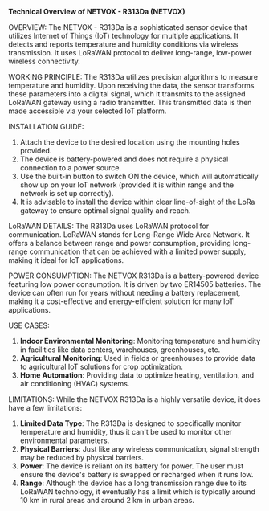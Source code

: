 **Technical Overview of NETVOX - R313Da (NETVOX)**  

OVERVIEW:
The NETVOX - R313Da is a sophisticated sensor device that utilizes Internet of Things (IoT) technology for multiple applications. It detects and reports temperature and humidity conditions via wireless transmission. It uses LoRaWAN protocol to deliver long-range, low-power wireless connectivity.

WORKING PRINCIPLE: 
The R313Da utilizes precision algorithms to measure temperature and humidity. Upon receiving the data, the sensor transforms these parameters into a digital signal, which it transmits to the assigned LoRaWAN gateway using a radio transmitter. This transmitted data is then made accessible via your selected IoT platform.

INSTALLATION GUIDE:
1. Attach the device to the desired location using the mounting holes provided.
2. The device is battery-powered and does not require a physical connection to a power source.
3. Use the built-in button to switch ON the device, which will automatically show up on your IoT network (provided it is within range and the network is set up correctly).
4. It is advisable to install the device within clear line-of-sight of the LoRa gateway to ensure optimal signal quality and reach.

LoRaWAN DETAILS:
The R313Da uses LoRaWAN protocol for communication. LoRaWAN stands for Long-Range Wide Area Network. It offers a balance between range and power consumption, providing long-range communication that can be achieved with a limited power supply, making it ideal for IoT applications.

POWER CONSUMPTION:
The NETVOX R313Da is a battery-powered device featuring low power consumption. It is driven by two ER14505 batteries. The device can often run for years without needing a battery replacement, making it a cost-effective and energy-efficient solution for many IoT applications.

USE CASES:
1. **Indoor Environmental Monitoring**: Monitoring temperature and humidity in facilities like data centers, warehouses, greenhouses, etc.
2. **Agricultural Monitoring**: Used in fields or greenhouses to provide data to agricultural IoT solutions for crop optimization.
3. **Home Automation**: Providing data to optimize heating, ventilation, and air conditioning (HVAC) systems.

LIMITATIONS:
While the NETVOX R313Da is a highly versatile device, it does have a few limitations:
1. **Limited Data Type**: The R313Da is designed to specifically monitor temperature and humidity, thus it can't be used to monitor other environmental parameters.
2. **Physical Barriers**: Just like any wireless communication, signal strength may be reduced by physical barriers.
3. **Power**: The device is reliant on its battery for power. The user must ensure the device's battery is swapped or recharged when it runs low.
4. **Range**: Although the device has a long transmission range due to its LoRaWAN technology, it eventually has a limit which is typically around 10 km in rural areas and around 2 km in urban areas.